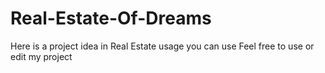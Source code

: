 # Real-Estate-Of-Dreams
 Here is a project idea in Real Estate usage you can use
 Feel free to use or edit my project
